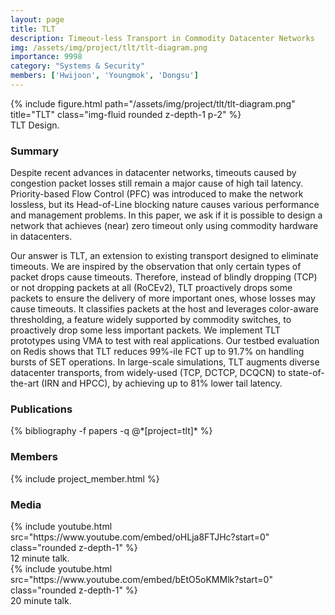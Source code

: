 ```yaml
---
layout: page
title: TLT
description: Timeout-less Transport in Commodity Datacenter Networks
img: /assets/img/project/tlt/tlt-diagram.png
importance: 9998
category: "Systems & Security"
members: ['Hwijoon', 'Youngmok', 'Dongsu']
---
```


<div class="row justify-content-sm-center">
    <div class="col-md mt-3 col-md-6">
        {% include figure.html path="/assets/img/project/tlt/tlt-diagram.png" title="TLT" class="img-fluid rounded z-depth-1 p-2" %}
        <div class="caption">
            TLT Design.
        </div>
    </div>
</div>


<h3>Summary</h3>
Despite recent advances in datacenter networks, timeouts caused by congestion packet losses still remain a major cause
of high tail latency. Priority-based Flow Control (PFC) was introduced to make the network lossless, but its Head-of-Line blocking nature causes various performance and management problems. In this paper, we ask if it is possible to design a network that achieves (near) zero timeout only using commodity hardware in datacenters.

Our answer is TLT, an extension to existing transport designed to eliminate timeouts. We are inspired by the observation that only certain types of packet drops cause timeouts. Therefore, instead of blindly dropping (TCP) or not dropping packets at all (RoCEv2), TLT proactively drops some packets to ensure the delivery of more important ones, whose losses may cause timeouts. It classifies packets at the host and leverages color-aware thresholding, a feature widely supported by commodity switches, to proactively drop some less important packets. We implement TLT prototypes using VMA to test with real applications. Our testbed evaluation on Redis shows that TLT reduces 99%-ile FCT up to 91.7% on handling bursts of SET operations. In large-scale simulations, TLT augments diverse datacenter transports, from
widely-used (TCP, DCTCP, DCQCN) to state-of-the-art (IRN and HPCC), by achieving up to 81% lower tail latency.


<h3>Publications</h3>
<div class="publications">
{% bibliography -f papers -q @*[project=tlt]* %}
</div>

<h3>Members</h3>
{% include project_member.html %}


<h3>Media</h3>
<div class="row justify-content-sm-center">
    <div class="col-md mt-3 mt-md-0 col-md-6">
        {% include youtube.html src="https://www.youtube.com/embed/oHLja8FTJHc?start=0" class="rounded z-depth-1" %}
        <div class="caption">
            12 minute talk.
        </div>
    </div>
    <div class="col-md mt-3 mt-md-0 col-md-6">
        {% include youtube.html src="https://www.youtube.com/embed/bEtO5oKMMlk?start=0" class="rounded z-depth-1" %}
        <div class="caption">
            20 minute talk.
        </div>
    </div>
</div>
